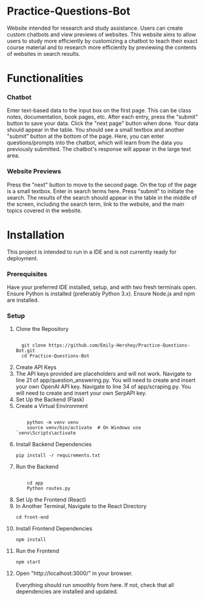 # Practice-Questions-Bot
Website intended for research and study assistance. Users can create custom chatbots and view previews of websites. This website aims to allow users to study more efficiently by customizing a chatbot to teach their exact course material and to research more efficiently by previewing the contents of websites in search results.
<br>
<h1>Functionalities</h1>
<h3>Chatbot</h3>
<p>Enter text-based data to the input box on the first page. This can be class notes, documentation, book pages, etc. After each entry, press the "submit" button to save your data. Click the "next page" button when done. Your data should appear in the table. You should see a small textbox and another "submit" button at the bottom of the page. Here, you can enter questions/prompts into the chatbot, which will learn from the data you previously submitted. The chatbot's response will appear in the large text area.</p>
<h3>Website Previews</h3>
<p>Press the "next" button to move to the second page. On the top of the page is a small textbox. Enter in search terms here. Press "submit" to initiate the search. The results of the search should appear in the table in the middle of the screen, including the search term, link to the website, and the main topics covered in the website.</p>

<h1>Installation</h1>
<p>This project is intended to run in a IDE and is not currently ready for deployment. </p>
<h3>Prerequisites</h3>
<p>Have your preferred IDE installed, setup, and with two fresh terminals open. Ensure Python is installed (preferably Python 3.x). Ensure Node.js and npm are installed.</p>
<h3>Setup</h3>
<ol>
  <li>Clone the Repository</li>
  <pre><code>
  git clone https://github.com/Emily-Hershey/Practice-Questions-Bot.git   
  cd Practice-Questions-Bot</code></pre>
  <li>Create API Keys</li> 
    <li>The API keys provided are placeholders and will not work. Navigate to line 21 of app/question_answering.py. You will need to create and insert your own OpenAI API key. Navigate to line 34 of app/scraping.py. You will need to create and insert your own SerpAPI key.</li>
  <li>Set Up the Backend (Flask)</li>
    <li>Create a Virtual Environment</li> 
    <pre><code>
    python -m venv venv     
    source venv/bin/activate  # On Windows use `venv\Scripts\activate</code></pre>
    <li>Install Backend Dependencies</li> 
    <pre><code>pip install -r requirements.txt</code></pre>
    <li>Run the Backend</li> 
    <pre><code>
    cd app           
    Python routes.py</code></pre>
  <li>Set Up the Frontend (React)</li>
    <li>In Another Terminal, Navigate to the React Directory</li> 
    <pre><code>cd front-end</code></pre>
    <li>Install Frontend Dependencies</li>  
    <pre><code>npm install</code></pre>
    <li>Run the Frontend</li> 
    <pre><code>npm start</code></pre>
    <li>Open "http://localhost:3000/" in your browser.</li>
<p>Everything should run smoothly from here. If not, check that all dependencies are installed and updated.</p>

